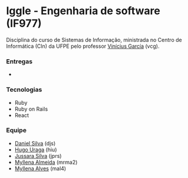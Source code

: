 <h1><b>Iggle -  Engenharia de software (IF977)</b></h1>

Disciplina do curso de Sistemas de Informação, ministrada no Centro de Informática (CIn) da UFPE pelo professor <a href="https://github.com/vinicius3w">Vinícius García</a> (vcg).

<h3><b>Entregas</b></h3>
<ul>
    <li></li>
</ul>

<h3><b>Tecnologias</b></h3>
<ul>
    <li>Ruby</li>
    <li>Ruby on Rails</li>
    <li>React</li>
</ul>

<h3>Equipe</h3>
<ul>
    <li><a href="https://github.com/shirubadan">Daniel Silva</a> (djs)</li>
    <li><a href="https://github.com/hugouraga">Hugo Uraga</a> (hiu)</li>
    <li><a href="https://github.com/jussararodrigues">Jussara Silva</a> (jprs)</li>
    <li><a href="https://github.com/MyllenaAlmeida">Myllena Almeida</a> (mrma2)</li>
    <li><a href="https://github.com/myllenaalves">Myllena Alves</a> (mal4)</li> 
</ul>
